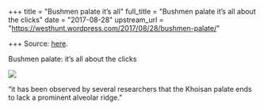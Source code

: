 +++
title = "Bushmen palate it’s all"
full_title = "Bushmen palate it’s all about the clicks"
date = "2017-08-28"
upstream_url = "https://westhunt.wordpress.com/2017/08/28/bushmen-palate/"

+++
Source: [here](https://westhunt.wordpress.com/2017/08/28/bushmen-palate/).

Bushmen palate: it’s all about the clicks

[![](https://westhunt.files.wordpress.com/2017/08/bushmen-palate.jpg?w=640)](https://westhunt.files.wordpress.com/2017/08/bushmen-palate.jpg)

“it has been observed by several researchers that the Khoisan palate
ends to lack a prominent alveolar ridge.”
